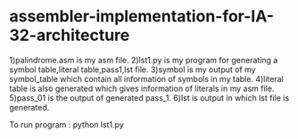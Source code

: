 # assembler-implementation-for-IA-32-architecture
1)palindrome.asm is my asm file.
2)lst1.py is my program for generating a symbol table,literal table,pass1,lst file.
3)symbol is my output of my symbol_table which contain all information of symbols in my table.
4)literal table is also generated which gives information of literals in my asm file.
5)pass_01 is the output of generated pass_1.
6)lst is output in which lst file is generated.


To run program :
 python lst1.py
 
